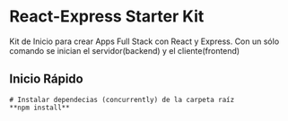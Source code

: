 # React-Express Starter Kit

Kit de Inicio para crear Apps Full Stack con React y Express. Con un sólo comando se inician el servidor(backend) y el cliente(frontend)

## Inicio Rápido

```
# Instalar dependecias (concurrently) de la carpeta raíz
**npm install**
```

